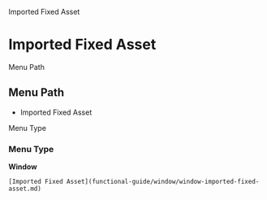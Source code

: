 
Imported Fixed Asset
# Imported Fixed Asset



Menu Path
## Menu Path



- Imported Fixed Asset

Menu Type
### Menu Type

**Window**


```
[Imported Fixed Asset](functional-guide/window/window-imported-fixed-asset.md)
```